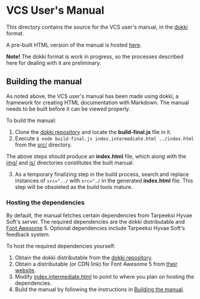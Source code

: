 # VCS User's Manual

This directory contains the source for the VCS user's manual, in the [dokki](https://github.com/leikareipa/dokki/) format.

A pre-built HTML version of the manual is hosted [here](https://www.tarpeeksihyvaesoft.com/vcs/docs/user-manual/).

**Note!** The dokki format is work in progress, so the processes described here for dealing with it are preliminary.

## Building the manual

As noted above, the VCS user's manual has been made using dokki, a framework for creating HTML documentation with Markdown. The manual needs to be built before it can be viewed properly.

To build the manual:

1. Clone the [dokki repository](https://github.com/leikareipa/dokki/) and locate the **build-final.js** file in it.
2. Execute `$ node build-final.js index.intermediate.html ../index.html` from the [src/](./src/) directory.

The above steps should produce an **index.html** file, which along with the [img/](./img/) and [js/](./js/) directories constitutes the built manual.

3. As a temporary finalizing step in the build process, search and replace instances of `src="../` with `src="./` in the generated **index.html** file. This step will be obsoleted as the build tools mature.

### Hosting the dependencies

By default, the manual fetches certain dependencies from Tarpeeksi Hyvae Soft's server. The required dependencies are the dokki distributable and [Font Awesome](https://fontawesome.com/) 5. Optional dependencies include Tarpeeksi Hyvae Soft's feedback system.

To host the required dependencies yourself:

1. Obtain the dokki distributable from the [dokki repository](https://github.com/leikareipa/dokki/).
2. Obtain a distributable (or CDN link) for Font Awesome 5 from [their website](https://fontawesome.com/).
3. Modify [index.intermediate.html](./index.intermediate.html) to point to where you plan on hosting the dependencies.
4. Build the manual by following the instructions in [Building the manual](#building-the-manual).
